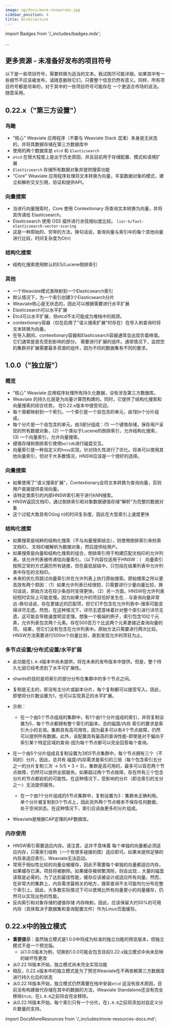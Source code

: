 ```yaml
---
image: og/docs/more-resources.jpg
sidebar_position: 4
title: Architecture
---
```


import Badges from '/_includes/badges.mdx';

<Badges/>

...

## 更多资源 - 未准备好发布的项目符号

以下是一些项目符号，需要转换为适当的文本。我试图尽可能详细，如果其中有一些细节不应该被发布，请随意删除它们，只要整个信息仍然有意义。同样，所有项目符号都是坦率的，对于其中的一些项目符号可能存在
一个更适合市场的说法。随意采用。

## 0.22.x（"第三方设置"）

### 鸟瞰
* "核心" Weaviate 应用程序（不要与 Weaviate Stack 混淆）本身是无状态的，并将其数据存储在第三方数据库中
* 使用的两个数据库是 `etcd` 和 `Elasticsearch`
* `etcd` 在很大程度上是出于历史原因，并且目前用于存储配置、模式和语境扩展
* `Elasticsearch` 存储所有数据对象并提供搜索功能
* "Core" Weaviate 应用程序处理将文本转换为向量，丰富数据对象的模式，建立和解析交叉引用，验证和提供API。

### 向量搜索
* 当进行向量搜索时，Core 使用 Contextionary 将查询文本转换为向量，并将其传递给 Elasticsearch。
* Elasticsearch 使用 OSS 插件进行余弦相似度比较。
  `lior-k/fast-elasticsearch-vector-scoring`
* 这是一种原始的、穷举的方法，换句话说，查询向量与索引中的每个其他向量进行比较，时间复杂度为O(n)

### 结构化搜索
* 结构化搜索使用默认的ES/Lucene倒排索引

### 其他
* 一个Weaviate模式类映射到一个Elasticsearch索引
* 默认情况下，为一个索引创建3个Elasticsearch分片
* Weaviate核心是无状态的，因此可以根据需要进行水平扩展
* Elasticsearch可以水平扩展
* Etcd可以水平扩展，但etcd不太可能成为堆栈中的瓶颈。
* contextionary容器（仅在启用了"语义搜索扩展"时存在）在导入和查询时将文本转换为向量。
* 在导入期间，contextionary容器和Elasticsearch容器通常会出现负载峰值。它们通常是首先受到影响的部分。
  需要进行扩展的组件。通常情况下，监控您的集群并扩展需要最多资源的组件，因为不同的数据集有不同的要求。

## 1.0.0（"独立版"）

### 概览
* "核心" Weaviate 应用程序处理所有持久化数据，没有涉及第三方数据库。
* Weaviate 的持久化层是为向量计算而构建的。同时，它提供了结构化搜索和向量搜索的综合优势。
  在0.22.x版本中很受欢迎。
* 每个类都映射到一个索引。一个索引是一个自包含的单元，由1到n个分片组成。
* 每个分片是一个自包含的单元，由3部分组成：(1) 一个键值存储，保存用户呈现的所有数据对象，(2) 一个类似于Lucene的倒排索引，允许结构化搜索，(3) 一个向量索引，允许向量搜索。
* 键值存储和倒排索引使用`boltdb`进行磁盘交互。
* 向量索引是一种自定义的`hnsw`实现，针对持久性进行了优化。将来可以使用其他向量索引，但对于大多数情况，HNSW应该是一个很好的选择。

### 向量搜索
* 如果使用了"语义搜索扩展"，Contextionary会将文本转换为查询向量，否则用户直接提供查询向量。
* 该特定类索引的内部HNSW索引用于进行kNN搜索。
* HNSW返回文档ID，通过倒排索引和对象数据键值存储"解析"为完整的数据对象
* 这个过程大致具有O(log n)的时间复杂度，因此在大型索引上速度更快

### 结构化搜索
* 如果搜索是纯粹的结构化搜索（不与向量搜索结合），则使用倒排索引来检索文档ID。
  文档ID被解析为数据对象，然后提供给用户。
* 如果搜索是向量和结构化搜索的组合，倒排索引用于构建匹配文档ID的允许列表。该允许列表被传递给向量索引。（以下内容仅适用于HNSW：）
  向量索引按照正常的方式遍历所有链接，但在最低层级中，只包括在结果列表中允许列表中存在的文档ID。
* 未来的优化将跳过向量索引并在允许列表上执行原始搜索。原始搜索之所以更高效有两个原因：（1）如果允许列表已经很短，只需要进行少量向量比较，换句话说，原始方法在较少条目时变得更快。（2）另一方面，HNSW在允许列表较短时实际上可能变慢。因为如果允许的项目恰好发生在...
  与查询向量非常远-换句话说，存在更接近的匹配项，但它们不包含在允许列表中-搜索可能变得详尽无遗。然而，在这种情况下，详尽无遗意味着针对整个索引进行详尽无遗，这可能会导致速度明显变慢。想象一个极端的例子，索引包含10亿个元素，允许列表包含两个元素。存在500百万个比这两个元素更接近查询向量的项。
  结果，但它们没有包含在允许列表中。原始方法只需要进行两次比较。HNSW方法需要进行500m个向量比较，直到发现允许的项目为止。

### 多节点设置/分布式设置/水平扩展
* 此功能在`1.0.0`版本中尚未提供，将在未来的发布版本中提供。但是，整个持久化层已经考虑到了水平可扩展性。
* shards的目的是将索引的部分分布在集群中的多个节点之间。
* 复制是无主的，即没有主分片或副本分片，每个复制都可以接受写入。因此，即使将分片数设置为1，也可以实现真正的水平扩展。
* 示例：
  * 在一个由5个节点组成的集群中，有1个由1个分片组成的索引，并将复制设置为5，每个节点都拥有整个索引的副本。总的磁盘/内存
    索引的要求是索引大小的五倍。集群具有高可用性，因为最多可以有4个节点故障，仍然可以提供所有数据。此外，该配置具有最高的查询性能-即使是对于偏向于索引某个特定区域的查询-因为每个节点都可以完全回答每个查询。

* 在一个由5个分片组成且复制设置为3的5节点集群中，每个节点拥有三个（不同的）分片。因此，总共有
    磁盘/内存需求是索引的三倍（每个包含索引五分之一的分片复制三次 -> 5/5 * 3 = 3）。集群是高可用的，最多可以容忍两个节点故障，仍然可以提供全部服务。如果超过两个节点故障，存在所有三个包含分片的节点都宕机的可能性。在这种情况下，受影响的分片（即总索引的五分之一）无法提供服务。
  * 在一个由1个分片组成的5节点集群中，复制设置为3：集群未正确利用。单个分片被复制到3个节点上，因此另外两个节点根本不保存任何数据，处于空闲状态。在这种情况下，索引应该由更多的分片组成。
* Weaviate是根据CAP定理的AP数据库。

### 内存使用
* HNSW索引需要适应内存。请注意，这并不意味着
  每个单独的向量都必须适应内存，只需索引结构（一个有很多链接的图）适应即可。如果未提供足够的内存来适应索引，Weaviate无法启动。
* 常用于相似性比较的向量会被缓存，因此不需要每个单独的向量都适应内存。如果缓存已满，项目将被删除。如果缓存被频繁清除，则会出现...
  大量的磁盘读取是必需的。为了达到最佳性能，缓存应该被设计成适应所有向量。然而，在非常大的集群上，内存需求最相关的地方，搜索查询不太可能均匀分布在整个索引上。因此，大多数实际情况下可以使用比所有向量更小的向量缓存，仍然可以实现出色的性能。
* 反向索引和对象存储的键值存储
  内存映射。因此，应该保留大约50%的可用内存（具体取决于数据集和查询配置文件）作为Linux页面缓存。

## 0.22.x中的独立模式
<!-- **注意：为了从软件错误消息中引用（/developers/weaviate/more-resources/architecture.html#standalone-mode-in-022x），请保留此标题** -->

* **重要提示**：虽然独立模式是1.0.0中将成为标准的独立功能的预览版本，但独立模式不是一个预览版。
  * 以1.0.0版本为例，切换到1.0.0可能会包含目前0.22.x独立模式中尚未反映的破坏性更改
* 从0.22.16版本开始，独立模式尚未完全实现功能
* 相反，0.22.x版本中的独立模式是为了预览Weaviate在不再依赖第三方数据库进行持久化后的状态
* 从0.22.16版本开始，独立模式仍然需要在栈中安装`etcd`
  这没有技术原因，目前没有构建替代存储在其中的数据的方法，Weaviate Standalone还没有完全移除`Etcd`，在`1.0.0`之前将会完全移除。
* 从0.22.16版本开始，每个索引只有一个分片。在`1.0.0`之前将添加对自定义分片数量的支持。

import DocsMoreResources from '/_includes/more-resources-docs.md';

<DocsMoreResources />